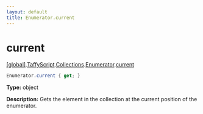 ```yaml
---
layout: default
title: Enumerator.current
---
```


# current

[\[global\]]({{site.baseurl}}/docs/).[TaffyScript]({{site.baseurl}}/docs/TaffyScript/).[Collections]({{site.baseurl}}/docs/TaffyScript/Collections/).[Enumerator]({{site.baseurl}}/docs/TaffyScript/Collections/Enumerator/).[current]({{site.baseurl}}/docs/TaffyScript/Collections/Enumerator/current/)

```cs
Enumerator.current { get; }
```

**Type:** object

**Description:** Gets the element in the collection at the current position of the enumerator.
